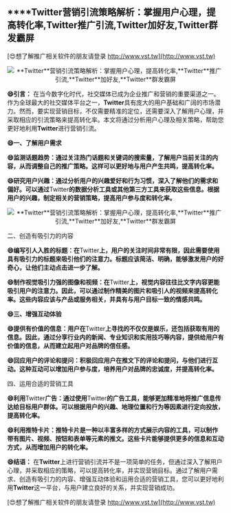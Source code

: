 ## ****Twitter**营销引流策略解析：掌握用户心理，提高转化率,**Twitter**推广引流,**Twitter**加好友,**Twitter**群发霸屏**

[😍想了解推广相关软件的朋友请登录 http://www.vst.tw](http://www.vst.tw)

 <center><img src="https://vst.tw/MP4/tuiguang/png/1.png" alt="**Twitter**营销引流策略解析：掌握用户心理，提高转化率,**Twitter**推广引流,**Twitter**加好友,**Twitter**群发霸屏"></center>

**😄引言：**
在当今数字化时代，社交媒体已成为企业推广和营销的重要渠道之一。作为全球最大的社交媒体平台之一，**Twitter**具有庞大的用户基础和广阔的市场潜力。然而，要实现营销目标，不仅需要精准的定位，还需要深入了解用户心理，并采取相应的引流策略来提高转化率。本文将通过分析用户心理及相关策略，帮助您更好地利用**Twitter**进行营销引流。

**😄一、了解用户需求**

**😄监测话题趋势：通过关注热门话题和关键词的搜索量，了解用户当前关注的内容，从而调整自己的推广策略。这样可以更好地与用户产生共鸣，提高转化率。**

**😄研究用户兴趣：通过分析用户的兴趣爱好和行为习惯，深入了解他们的需求和偏好。可以通过**Twitter**的数据分析工具或其他第三方工具来获取这些信息。根据用户的兴趣，制定相关的营销策略，提高用户参与度和转化率。**

 <center><img src="https://vst.tw/MP4/tuiguang/png/3.png" alt="**Twitter**营销引流策略解析：掌握用户心理，提高转化率,**Twitter**推广引流,**Twitter**加好友,**Twitter**群发霸屏"></center>

二、创造有吸引力的内容

**😄编写引人入胜的标题：在**Twitter**上，用户的关注时间非常有限，因此需要使用具有吸引力的标题来吸引他们的注意力。标题应该简洁、明确，能够激发用户的好奇心，让他们主动点击进一步了解。**

**😄制作视觉吸引力强的图像和视频：在**Twitter**上，视觉内容往往比文字内容更能吸引用户的注意力。因此，可以通过制作精美的图片和吸引人的视频来提高转化率。这些内容应该与产品或服务相关，并具有与用户目标一致的情感共鸣。**

**😄三、增强互动体验**

**😄提供有价值的信息：用户在**Twitter**上寻找的不仅仅是娱乐，还包括获取有用的信息。因此，通过分享行业内的新闻、专业知识和实用技巧等内容，提供给用户有价值的信息，从而建立起用户对品牌的信任感。**

**😄回应用户的评论和提问：积极回应用户在推文下的评论和提问，与他们进行互动。这种互动可以增加用户参与度，培养用户对品牌的忠诚度，并提高转化率。**

四、运用合适的营销工具

**😄利用**Twitter**广告：通过使用**Twitter**的广告工具，能够更加精准地将推广信息传达给目标用户群体。可以根据用户的兴趣、地理位置和行为等因素进行定向投放，提高转化率。**

**😄利用推特卡片：推特卡片是一种以丰富多样的方式展示内容的工具，可以制作带有图片、视频、按钮和表单等元素的推文。这些卡片能够提供更多的信息和互动方式，从而增加用户的转化率。**

**😄结语：**
在**Twitter**上进行营销引流并不是一项简单的任务，但通过深入了解用户心理，并采取相应的策略，可以提高转化率，并实现营销目标。通过了解用户需求、创造有吸引力的内容、增强互动体验和运用合适的营销工具，您可以更好地利用**Twitter**这一平台，与用户建立良好的关系，并实现营销成功。

[😍想了解推广相关软件的朋友请登录 http://www.vst.tw](http://www.vst.tw)



